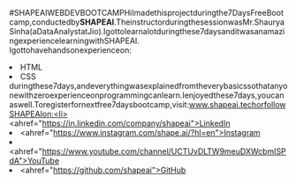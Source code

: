 #SHAPEAIWEBDEVBOOTCAMPHiImadethisprojectduringthe7DaysFreeBootcamp,conductedby<b>SHAPEAI</b>.TheinstructorduringthesessionwasMr.ShauryaSinha(aDataAnalystatJio).Igottolearnalotduringthese7daysanditwasanamazingexperiencelearningwithSHAPEAI.<br>Igottohavehandsonexperienceon:<li>HTML<li>CSS<br>duringthese7days,andeverythingwasexplainedfromtheverybasicssothatanyonewithzeroexperienceonprogrammingcanlearn.Ienjoyedthese7days,youcanaswell.Toregisterfornextfree7daysbootcamp,visit:www.shapeai.techorfollowSHAPEAIon:<li><ahref="https://in.linkedin.com/company/shapeai">LinkedIn</a><li><ahref="https://www.instagram.com/shape.ai/?hl=en">Instagram</a><li><ahref="https://www.youtube.com/channel/UCTUvDLTW9meuDXWcbmISPdA">YouTube</a><li><ahref="https://github.com/shapeai">GitHub</a>

